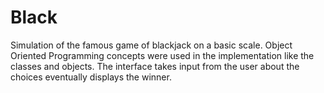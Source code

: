 # Black
Simulation of the famous game of blackjack on a basic scale. Object Oriented Programming concepts were used in the implementation like the classes and objects. The interface takes input from the user about the choices eventually displays the winner.
